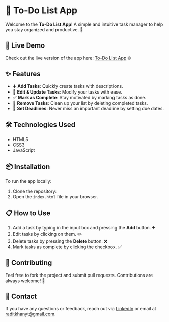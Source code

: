 # 📝 To-Do List App

Welcome to the **To-Do List App**! A simple and intuitive task manager to help you stay organized and productive. 🎯

## 🚀 Live Demo
Check out the live version of the app here: [To-Do List App](https://riyad-x.github.io/To-Do-App/) 🌐

## ✨ Features

- ➕ **Add Tasks**: Quickly create tasks with descriptions.
- 📝 **Edit & Update Tasks**: Modify your tasks with ease.
- ✅ **Mark as Complete**: Stay motivated by marking tasks as done.
- 🔄 **Remove Tasks**: Clean up your list by deleting completed tasks.
- 📅 **Set Deadlines**: Never miss an important deadline by setting due dates.

## 🛠️ Technologies Used

- HTML5
- CSS3
- JavaScript

## 📦 Installation

To run the app locally:

1. Clone the repository:  
2. Open the `index.html` file in your browser.

## 📋 How to Use

1. Add a task by typing in the input box and pressing the **Add** button. ➕
2. Edit tasks by clicking on them. ✏️
3. Delete tasks by pressing the **Delete** button. ❌
4. Mark tasks as complete by clicking the checkbox. ✅

## 🤝 Contributing

Feel free to fork the project and submit pull requests. Contributions are always welcome! 🙌

## 📧 Contact

If you have any questions or feedback, reach out via [LinkedIn](https://www.linkedin.com/in/riyadus-salehin-50b749243/) or email at raditkhanyt@gmail.com.

